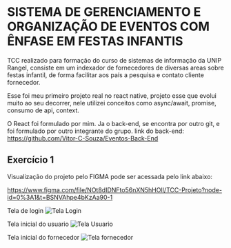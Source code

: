 
# SISTEMA DE GERENCIAMENTO E ORGANIZAÇÃO DE EVENTOS COM ÊNFASE EM FESTAS INFANTIS

TCC realizado para formação do curso de sistemas de informação da UNIP Rangel, consiste em um indexador de fornecedores de diversas areas sobre festas infantil, de forma facilitar aos país a pesquisa e contato cliente fornecedor.

Esse foi meu primeiro projeto real no react native, projeto esse que evolui muito ao seu decorrer, nele utilizei conceitos como async/await, promise, consumo de api, context.

O React foi formulado por mim.
Ja o back-end, se encontra por outro git, e foi formulado por outro integrante do grupo.
link do back-end:
https://github.com/Vitor-C-Souza/Eventos-Back-End

## Exercício 1

Visualização do projeto pelo FIGMA pode ser acessada pelo link abaixo:

https://www.figma.com/file/NOt8dIDNFto56nXN5hHOlI/TCC-Projeto?node-id=0%3A1&t=BSNVAhpe4bKzAa90-1

Tela de login
![Tela Login](https://i.imgur.com/A5xUGxJ.png)


Tela inicial do usuario
![Tela Usuario](https://i.imgur.com/QAg6wic.png)


Tela inicial do fornecedor
![Tela fornecedor](https://i.imgur.com/dNGQzAj.png)


